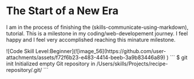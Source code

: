 # The Start of a New Era 
<p>I am in the process of finishing the (skills-communicate-using-markdown), tutorial.
This is a milestone in my coding/web-developement journey. I feel happy and I feel very accomplished reaching this minature milestone.</p>
![Code Skill Level:Beginner](![image_56](https://github.com/user-attachments/assets/f72f6b23-e483-4414-beeb-3a9b83446a89)
)
```
$ git init
Initialized empty Git repository in /Users/skills/Projects/recipe-repository/.git/
```
